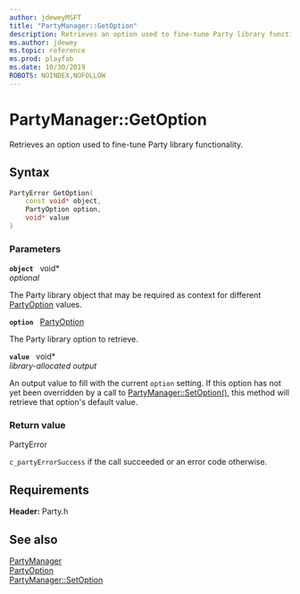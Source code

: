 ```yaml
---
author: jdeweyMSFT
title: "PartyManager::GetOption"
description: Retrieves an option used to fine-tune Party library functionality.
ms.author: jdewey
ms.topic: reference
ms.prod: playfab
ms.date: 10/30/2019
ROBOTS: NOINDEX,NOFOLLOW
---
```


# PartyManager::GetOption  

Retrieves an option used to fine-tune Party library functionality.  

## Syntax  
  
```cpp
PartyError GetOption(  
    const void* object,  
    PartyOption option,  
    void* value  
)  
```  
  
### Parameters  
  
**`object`** &nbsp; void*  
*optional*  
  
The Party library object that may be required as context for different [PartyOption](../../../enums/partyoption.md) values.  
  
**`option`** &nbsp; [PartyOption](../../../enums/partyoption.md)  
  
The Party library option to retrieve.  
  
**`value`** &nbsp; void*  
*library-allocated output*  
  
An output value to fill with the current `option` setting. If this option has not yet been overridden by a call to [PartyManager::SetOption()](partymanager_setoption.md), this method will retrieve that option's default value.  
  
  
### Return value  
PartyError
  
```c_partyErrorSuccess``` if the call succeeded or an error code otherwise.
  
  
## Requirements  
  
**Header:** Party.h
  
## See also  
[PartyManager](../partymanager.md)  
[PartyOption](../../../enums/partyoption.md)  
[PartyManager::SetOption](partymanager_setoption.md)
  
  
